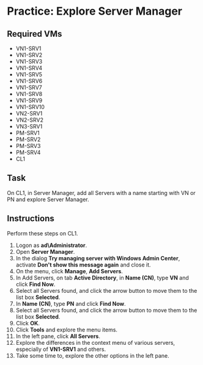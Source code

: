 # Practice: Explore Server Manager

## Required VMs

* VN1-SRV1
* VN1-SRV2
* VN1-SRV3
* VN1-SRV4
* VN1-SRV5
* VN1-SRV6
* VN1-SRV7
* VN1-SRV8
* VN1-SRV9
* VN1-SRV10
* VN2-SRV1
* VN2-SRV2
* VN3-SRV1
* PM-SRV1
* PM-SRV2
* PM-SRV3
* PM-SRV4
* CL1

## Task

On CL1, in Server Manager, add all Servers with a name starting with VN or PN and explore Server Manager.

## Instructions

Perform these steps on CL1.

1. Logon as **ad\Administrator**.
1. Open **Server Manager**.
1. In the dialog **Try managing server with Windows Admin Center**, activate **Don't show this message again** and close it.
1. On the menu, click **Manage**, **Add Servers**.
1. In Add Servers, on tab **Active Directory**, in **Name (CN)**, type **VN** and click **Find Now**.
1. Select all Servers found, and click the arrow button to move them to the list box **Selected**.
1. In **Name (CN)**, type **PN** and click **Find Now**.
1. Select all Servers found, and click the arrow button to move them to the list box **Selected**.
1. Click **OK**.
1. Click **Tools** and explore the menu items.
1. In the left pane, click **All Servers**.
1. Explore the differences in the context menu of various servers, especially of **VN1-SRV1** and others.
1. Take some time to, explore the other options in the left pane.
